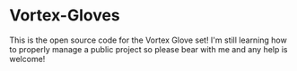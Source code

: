 # Vortex-Gloves
This is the open source code for the Vortex Glove set! I'm still learning how to properly manage a public project so please bear with me and any help is welcome!
